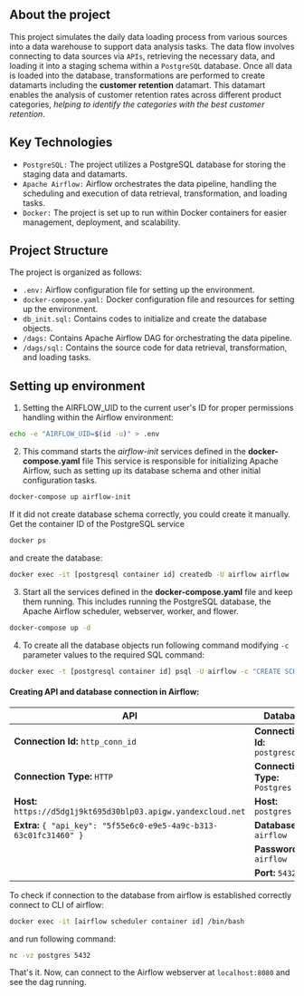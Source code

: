 ##  About the project

This project simulates the daily data loading process from various sources into a data warehouse to support data analysis tasks. The data flow involves connecting to data sources via `APIs`, retrieving the necessary data, and loading it into a staging schema within a `PostgreSQL` database. Once all data is loaded into the database, transformations are performed to create datamarts including the **customer retention** datamart. This datamart enables the analysis of customer retention rates across different product categories, _helping to identify the categories with the best customer retention_.

##  Key Technologies

* `PostgreSQL:` The project utilizes a PostgreSQL database for storing the staging data and datamarts.
* `Apache Airflow:` Airflow orchestrates the data pipeline, handling the scheduling and execution of data retrieval, transformation, and loading tasks.
* `Docker:` The project is set up to run within Docker containers for easier management, deployment, and scalability.

## Project Structure

The project is organized as follows:

* `.env:` Airflow configuration file for setting up the environment.
* `docker-compose.yaml:` Docker configuration file and resources for setting up the environment.
* `db_init.sql:` Contains codes to initialize and  create the database objects.
* `/dags:` Contains Apache Airflow DAG for orchestrating the data pipeline.
* `/dags/sql:` Contains the source code for data retrieval, transformation, and loading tasks.

##   Setting up environment

1. Setting the AIRFLOW_UID to the current user's ID for proper permissions handling within the Airflow environment:
```bash 
echo -e "AIRFLOW_UID=$(id -u)" > .env
```

2. This command starts the _airflow-init_ services defined in the **docker-compose.yaml** file  This service is responsible for initializing Apache Airflow, such as setting up its database schema and other initial configuration tasks. 
```bash
docker-compose up airflow-init
```
If it did not create database schema correctly, you could create it manually. Get the container ID of the PostgreSQL service

```bash
docker ps
```
and create the database:

```bash
docker exec -it [postgresql container id] createdb -U airflow airflow
```
3. Start all the services defined in the **docker-compose.yaml** file and keep them running. This includes running the PostgreSQL database, the Apache Airflow scheduler, webserver, worker, and flower.
```bash
docker-compose up -d
```

4. To create all the database objects run following command modifying `-c` parameter values to the required SQL command:

```bash
docker exec -t [postgresql container id] psql -U airflow -c "CREATE SCHEMA staging;"
```

#### Creating API and database connection in Airflow:


| API                                                                 | Database                                                             |
|---------------------------------------------------------------------|----------------------------------------------------------------------|
| **Connection Id:** `http_conn_id`                                   | **Connection Id:** `postgresql_de`                                   |
| **Connection Type:** `HTTP`                                         | **Connection Type:** `Postgres`                                      |
| **Host:** `https://d5dg1j9kt695d30blp03.apigw.yandexcloud.net`      | **Host:** `postgres`                                                 |
| **Extra:** `{ "api_key": "5f55e6c0-e9e5-4a9c-b313-63c01fc31460" }`  | **Database:** `airflow`                                              |
|                                                                     | **Password:** `airflow`                                              |
|                                                                     | **Port:** `5432`                                                     |


To check if connection to the database from airflow is established correctly connect to CLI of airflow:
```bash
docker exec -it [airflow scheduler container id] /bin/bash
```
and run following command:
```bash
nc -vz postgres 5432
```

That's it. Now, can connect to the Airflow webserver at `localhost:8080` and see the dag running.

